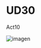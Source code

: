 # UD30

Act10

![imagen](https://user-images.githubusercontent.com/9555509/170478068-b2a1a253-9de4-479d-8781-01194af3356d.png)
